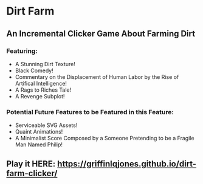 # Dirt Farm
## An Incremental Clicker Game About Farming Dirt

### Featuring:
- A Stunning Dirt Texture!
- Black Comedy!
- Commentary on the Displacement of Human Labor by the Rise of Artifical Intelligence!
- A Rags to Riches Tale!
- A Revenge Subplot!

### Potential Future Features to be Featured in this Feature:
- Serviceable SVG Assets!
- Quaint Animations!
- A Minimalist Score Composed by a Someone Pretending to be a Fragile Man Named Philip!

## Play it HERE: https://griffinlqjones.github.io/dirt-farm-clicker/
